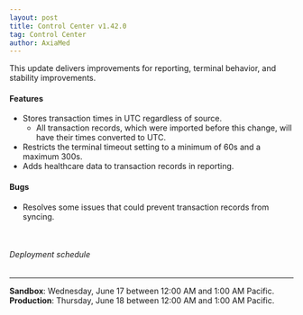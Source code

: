 ```yaml
---
layout: post
title: Control Center v1.42.0
tag: Control Center
author: AxiaMed
---
```


This update delivers improvements for reporting, terminal behavior, and stability improvements. 

#### Features
* Stores transaction times in UTC regardless of source.
  * All transaction records, which were imported before this change, will have their times converted to UTC.
* Restricts the terminal timeout setting to a minimum of 60s and a maximum 300s.
* Adds healthcare data to transaction records in reporting.

#### Bugs
* Resolves some issues that could prevent transaction records from syncing. 


&nbsp;  
###### Deployment schedule
* * *
**Sandbox**: Wednesday, June 17 between 12:00 AM and 1:00 AM Pacific.
<br>
**Production**: Thursday, June 18 between 12:00 AM and 1:00 AM Pacific.
